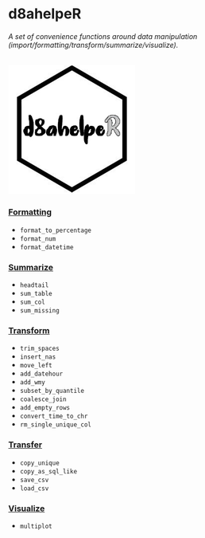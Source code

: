 # d8ahelpeR

###### A set of convenience functions around data manipulation (import/formatting/transform/summarize/visualize).

![d8ahelpeR](./IMAGES/logo.jpg)

### [Formatting](https://github.com/fjoe88/d8ahelper/blob/master/R/formatting.R)

- `format_to_percentage`
- `format_num`
- `format_datetime`

### [Summarize](https://github.com/fjoe88/d8ahelper/blob/master/R/summarize.R)

- `headtail`
- `sum_table`
- `sum_col`
- `sum_missing`

### [Transform](https://github.com/fjoe88/d8ahelper/blob/master/R/transform.R)

- `trim_spaces`
- `insert_nas`
- `move_left`
- `add_datehour`
- `add_wmy`
- `subset_by_quantile`
- `coalesce_join`
- `add_empty_rows`
- `convert_time_to_chr`
- `rm_single_unique_col`

### [Transfer](https://github.com/fjoe88/d8ahelper/blob/master/R/transfer.R)

- `copy_unique`
- `copy_as_sql_like`
- `save_csv`
- `load_csv`

### [Visualize](https://github.com/fjoe88/d8ahelper/blob/master/R/visualize.R)

- `multiplot`

